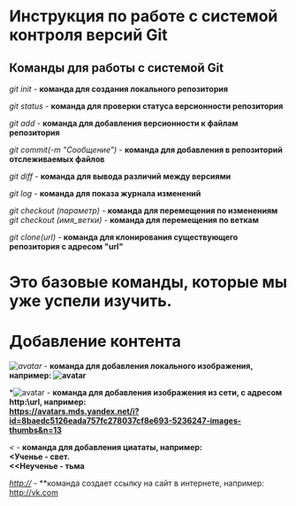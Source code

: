 # Инструкция по работе с системой контроля версий Git

## Команды для работы с системой Git

*git init* - **команда для создания локального репозитория**

*git status* - **команда для проверки статуса версионности репозитория**

*git add* - **команда для добавления версионности к файлам репозитория**

*git commit(-m "Сообщение")* - **команда для добавления в репозиторий отслеживаемых файлов**

*git diff* - **команда для вывода различий между версиями**

*git log* - **команда для показа журнала изменений**

*git checkout (параметр)* - **команда для перемещения по изменениям**
*git checkout (имя_ветки)* - **команда для перемещения по веткам**

*git clone(url)* - **команда для клонирования существующего репозитория с адресом "url"**


# Это базовые команды, которые мы уже успели изучить.

# Добавление контента

*![avatar](name)* - **команда для добавления локального изображения, например: ![avatar](cal.jpg)**

*![avatar](http://url) - **команда для добавления изображения из сети, с адресом http:\\url, например:  
https://avatars.mds.yandex.net/i?id=8baedc5126eada757fc278037cf8e693-5236247-images-thumbs&n=13**

*<* - **команда для добавления циататы, например:   
<Ученье - свет.  
<<Неученье - тьма** 

*<http://>* - **команда создает ссылку на сайт в интернете, например:  
<http://vk.com>



